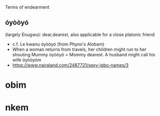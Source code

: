 Terms of endearment


## óyòòyó

(largely Enugwu): dear,dearest, also applicable for a close platonic friend

* c.f. Le kwanu óyòòyó (from Phyno's Alobam)
* When a woman returns from travels, her children might run to her shouting Mummy óyòòyó = Mommy dearest. A husband might call his wife óyòòyóm
 * https://www.nairaland.com/2487721/sexy-igbo-names/3

# obim

# nkem

